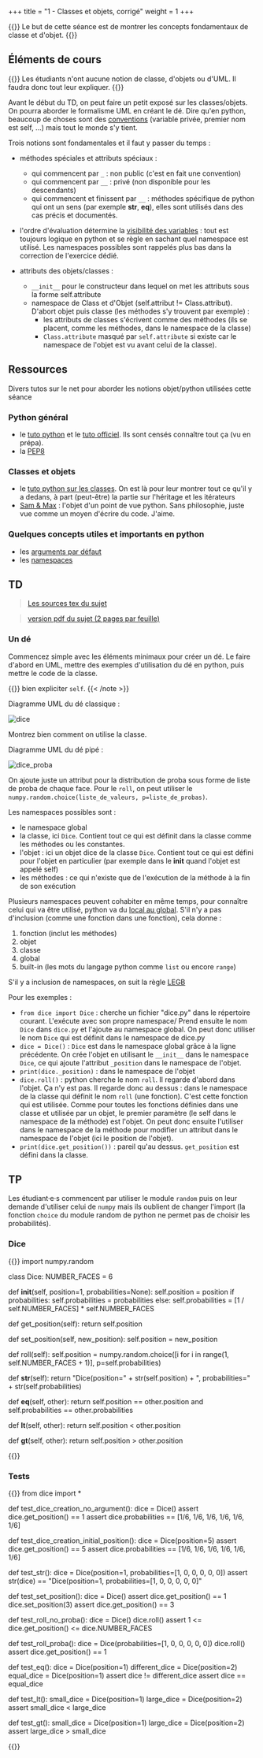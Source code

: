 +++
title = "1 - Classes et objets, corrigé"
weight = 1
+++


{{<note>}}
Le but de cette séance est de montrer les concepts fondamentaux de classe et d'objet.
{{</note>}}


## Éléments de cours

{{<note warning>}}
Les étudiants n'ont aucune notion de classe, d'objets ou d'UML. Il faudra donc tout leur expliquer.
{{</note>}}

Avant le début du TD, on peut faire un petit exposé sur les classes/objets. On pourra aborder le formalisme UML en créant le dé. Dire qu'en python, beaucoup de choses sont des [conventions](https://en.wikipedia.org/wiki/Convention_over_configuration) (variable privée, premier nom est self, ...) mais tout le monde s'y tient. 

Trois notions sont fondamentales et il faut y passer du temps :

- méthodes spéciales et attributs spéciaux :
    - qui commencent par `_` : non public (c'est en fait une convention)
    - qui commencent par `__` : privé (non disponible pour les descendants)
    - qui commencent et finissent par `__` : méthodes spécifique de python qui ont un sens (par exemple __str__, __eq__), elles sont utilisés dans des cas précis et documentés.


- l'ordre d'évaluation détermine la [visibilité des
  variables](http://sebastianraschka.com/Articles/2014_python_scope_and_namespaces.html) : tout est toujours logique en
  python et se règle en sachant quel namespace est utilisé. Les namespaces possibles sont rappelés plus bas dans la
  correction de l'exercice dédié.


- attributs des objets/classes :
    - `__init__` pour le constructeur dans lequel on met les attributs sous la forme self.attribute
    - namespace de Class et d'Objet (self.attribut != Class.attribut). D'abort objet puis classe (les méthodes s'y trouvent par exemple) :
        - les attributs de classes s'écrivent comme des méthodes (ils se placent, comme les méthodes, dans le namespace de la classe)
        - `Class.attribute` masqué par `self.attribute` si existe car le namespace de l'objet est vu avant celui de la classe).


## Ressources 

Divers tutos sur le net pour aborder les notions objet/python utilisées cette séance

### Python général

  - le [tuto python](https://informatique.centrale-marseille.fr/tutos/post/python-bases.html) et le [tuto officiel](https://docs.python.org/3/tutorial/index.html). Ils sont censés connaître tout ça (vu en prépa).
  - la [PEP8](https://www.python.org/dev/peps/pep-0008)


### Classes et objets

  - le [tuto python sur les classes](https://docs.python.org/3/tutorial/classes.html). On est là pour leur montrer tout ce qu'il y a dedans, à part (peut-être) la partie sur l'héritage et les itérateurs
  - [Sam & Max](http://sametmax.com/le-guide-ultime-et-definitif-sur-la-programmation-orientee-objet-en-python-a-lusage-des-debutants-qui-sont-rassures-par-les-textes-detailles-qui-prennent-le-temps-de-tout-expliquer-partie-1/) : l'objet d'un point de vue python. Sans philosophie, juste vue comme un moyen d'écrire du code. J'aime. 
  

### Quelques concepts utiles et importants en python 

  - les [arguments par défaut](https://docs.python.org/3/tutorial/controlflow.html#default-argument-values)
  - les [namespaces](https://docs.python.org/3/tutorial/classes.html#python-scopes-and-namespaces)


## TD

> [Les sources tex du sujet](/ressources/TD_1.tex)

> [version pdf du sujet (2 pages par feuille)](/ressources/TD_1_impression.pdf)


### Un dé

Commencez simple avec les éléments minimaux pour créer un dé. Le faire d'abord en UML, mettre des exemples d'utilisation du dé en python, puis mettre le code de la classe.

{{<note warning>}}
 bien expliciter `self`. 
{{< /note >}}


Diagramme UML du dé classique :

![dice](/img/dice_init.png#center)

Montrez bien comment on utilise la classe.

Diagramme UML du dé pipé :

![dice_proba](/img/dice_proba.png#center)

On ajoute juste un attribut pour la distribution de proba sous forme de liste de proba de chaque face.
Pour le `roll`, on peut utiliser le `numpy.random.choice(liste_de_valeurs, p=liste_de_probas)`.

Les namespaces possibles sont :

  - le namespace global
  - la classe, ici `Dice`. Contient tout ce qui est définit dans la classe comme les méthodes ou les constantes.
  - l'objet : ici un objet dice de la classe `Dice`. Contient tout ce qui est défini pour l'objet en particulier (par exemple dans le __init__ quand l'objet est appelé self)
  - les méthodes : ce qui n'existe que de l'exécution de la méthode à la fin de son exécution


Plusieurs namespaces peuvent cohabiter en même temps, pour connaître celui qui va être utilisé, python va du [local au global](http://sebastianraschka.com/Articles/2014_python_scope_and_namespaces.html). S'il n'y a pas d'inclusion (comme une fonction dans une fonction), cela donne :

  1. fonction (inclut les méthodes)
  2. objet
  3. classe
  5. global
  5. built-in (les mots du langage python comme `list` ou encore `range`)

S'il y a inclusion de namespaces, on suit la règle [LEGB](http://sebastianraschka.com/Articles/2014_python_scope_and_namespaces.html#3-legb---local-enclosed-global-built-in)

Pour les exemples :

  - `from dice import Dice` : cherche un fichier "dice.py" dans le répertoire courant. L'exécute avec son propre namespace/ Prend ensuite le nom `Dice` dans `dice.py` et l'ajoute au namespace global. On peut donc utiliser le nom `Dice` qui est définit dans le namespace de dice.py
  - `dice = Dice()` : `Dice` est dans le namespace global grâce à la ligne précédente. On crée l'objet en utilisant le `__init__` dans le namespace `Dice`, ce qui ajoute l'attribut `_position` dans le namespace de l'objet.
  - `print(dice._position)` : dans le namespace de l'objet
  - `dice.roll()` : python cherche le nom `roll`. Il regarde d'abord dans l'objet. Ça n'y est pas. Il regarde donc au dessus : dans le namespace de la classe qui définit le nom `roll` (une fonction). C'est cette fonction qui est utilisée. Comme pour toutes les fonctions définies dans une classe et utilisée par un objet, le premier paramètre (le self dans le namespace de la méthode) est l'objet. On peut donc ensuite l'utiliser dans le namespace de la méthode pour modifier un attribut dans le namespace de l'objet (ici le position de l'objet).
  - `print(dice.get_position())` : pareil qu'au dessus. `get_position` est défini dans la classe.



## TP


Les étudiant·e·s commencent par utiliser le module `random` puis on leur demande d'utiliser celui de `numpy` mais ils oublient de changer l'import (la fonction `choice` du module random de python ne permet pas de choisir les probabilités).


### Dice

{{<highlight python >}}
import numpy.random

class Dice:
  NUMBER_FACES = 6

  def __init__(self, position=1, probabilities=None):
    self.position = position
    if probabilities:
      self.probabilities = probabilities
    else:
      self.probabilities = [1 / self.NUMBER_FACES] * self.NUMBER_FACES

  def get_position(self):
    return self.position

  def set_position(self, new_position):
    self.position = new_position

  def roll(self):
    self.position = numpy.random.choice([i for i in range(1, self.NUMBER_FACES + 1)], p=self.probabilities)

  def __str__(self):
    return "Dice(position=" + str(self.position) + ", probabilities=" + str(self.probabilities)

  def __eq__(self, other):
    return self.position == other.position and self.probabilities == other.probabilities

  def __lt__(self, other):
    return self.position < other.position

  def __gt__(self, other):
    return self.position > other.position


{{</highlight>}}

### Tests

{{<highlight python>}}
from dice import *


def test_dice_creation_no_argument():
    dice = Dice()
    assert dice.get_position() == 1
    assert dice.probabilities == [1/6, 1/6, 1/6, 1/6, 1/6, 1/6]


def test_dice_creation_initial_position():
    dice = Dice(position=5)
    assert dice.get_position() == 5
    assert dice.probabilities == [1/6, 1/6, 1/6, 1/6, 1/6, 1/6]


def test_str():
    dice = Dice(position=1, probabilities=[1, 0, 0, 0, 0, 0])
    assert str(dice) == "Dice(position=1, probabilities=[1, 0, 0, 0, 0, 0]"


def test_set_position():
    dice = Dice()
    assert dice.get_position() == 1
    dice.set_position(3)
    assert dice.get_position() == 3


def test_roll_no_proba():
    dice = Dice()
    dice.roll()
    assert 1 <= dice.get_position() <= dice.NUMBER_FACES


def test_roll_proba():
    dice = Dice(probabilities=[1, 0, 0, 0, 0, 0])
    dice.roll()
    assert dice.get_position() == 1


def test_eq():
    dice = Dice(position=1)
    different_dice = Dice(position=2)
    equal_dice = Dice(position=1)
    assert dice != different_dice
    assert dice == equal_dice


def test_lt():
    small_dice = Dice(position=1)
    large_dice = Dice(position=2)
    assert small_dice < large_dice


def test_gt():
    small_dice = Dice(position=1)
    large_dice = Dice(position=2)
    assert large_dice > small_dice

{{</highlight>}}